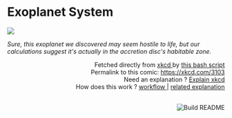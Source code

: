 # <b>Exoplanet System</b>

[![](https://imgs.xkcd.com/comics/exoplanet_system.png)](https://xkcd.com/3103)

<i>Sure, this exoplanet we discovered may seem hostile to life, but our calculations suggest it&#39;s actually in the accretion disc&#39;s habitable zone.</i>

<div align="right">
  Fetched directly from
  <a href="https://xkcd.com">
    xkcd
  </a>
  by
  <a href="https://github.com/Vanille-N/Vanille-N/blob/master/fetch">
    this bash script
  </a>
</div>
<div align="right">
  Permalink to this comic:
  <a href="https://xkcd.com/3103">
    https://xkcd.com/3103
  </a>
</div>
<div align="right">
  Need an explanation ?
  <a href="https://www.explainxkcd.com/wiki/index.php/3103">
    Explain xkcd
  </a>
</div>
<div align="right">
  How does this work ?
  <a href="https://github.com/Vanille-N/Vanille-N/blob/master/.github/workflows/build.yml">
    workflow
  </a>
  |
  <a href="https://simonwillison.net/2020/Jul/10/self-updating-profile-readme/">
    related explanation
  </a>
</div><br>

<a href="https://github.com/Vanille-N/Vanille-N/actions"><img src="https://github.com/Vanille-N/Vanille-N/workflows/Build%20README/badge.svg" align="right" alt="Build README"></a>
